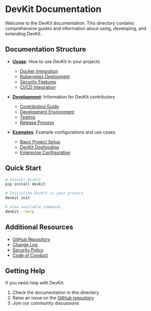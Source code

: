 # DevKit Documentation

Welcome to the DevKit documentation. This directory contains comprehensive guides and information about using, developing, and extending DevKit.

## Documentation Structure

- **[Usage](./usage/)**: How to use DevKit in your projects
  - [Docker Integration](./usage/docker.md)
  - [Kubernetes Deployment](./usage/kubernetes.md)
  - [Security Features](./usage/security.md)
  - [CI/CD Integration](./usage/cicd.md)

- **[Development](./development/)**: Information for DevKit contributors
  - [Contributing Guide](./development/contributing.md)
  - [Development Environment](./development/environment.md)
  - [Testing](./development/testing.md)
  - [Release Process](./development/releasing.md)

- **[Examples](./examples/)**: Example configurations and use cases
  - [Basic Project Setup](./examples/basic-setup.md)
  - [DevKit Dogfooding](./examples/devkit-dogfooding.md)
  - [Enterprise Configuration](./examples/enterprise-config.md)

## Quick Start

```bash
# Install DevKit
pip install devkit

# Initialize DevKit in your project
devkit init

# View available commands
devkit --help
```

## Additional Resources

- [GitHub Repository](https://github.com/philip-walsh/devkit)
- [Change Log](../CHANGELOG.md)
- [Security Policy](../SECURITY.md)
- [Code of Conduct](../CODE_OF_CONDUCT.md)

## Getting Help

If you need help with DevKit:

1. Check the documentation in this directory
2. Raise an issue on the [GitHub repository](https://github.com/philip-walsh/devkit/issues)
3. Join our community discussions 